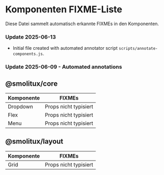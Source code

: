 # Komponenten FIXME-Liste

Diese Datei sammelt automatisch erkannte FIXMEs in den Komponenten.

### Update 2025-06-13
- Initial file created with automated annotator script `scripts/annotate-components.js`.

### Update 2025-06-09 - Automated annotations
## @smolitux/core

| Komponente | FIXMEs |
|------------|-------|
| Dropdown | Props nicht typisiert |
| Flex | Props nicht typisiert |
| Menu | Props nicht typisiert |

## @smolitux/layout

| Komponente | FIXMEs |
|------------|-------|
| Grid | Props nicht typisiert |

